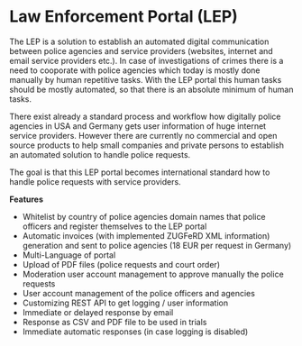 # Law Enforcement Portal (LEP)

The LEP is a solution to establish an automated digital communication between police agencies and service providers (websites, internet and email service providers etc.).
In case of investigations of crimes there is a need to cooporate with police agencies which today is mostly done manually by human repetitive tasks.
With the LEP portal this human tasks should be mostly automated, so that there is an absolute minimum of human tasks.

There exist already a standard process and workflow how digitally police agencies in USA and Germany gets user information of huge internet service providers.
However there are currently no commercial and open source products to help small companies and private persons to establish an automated solution to handle police requests.

The goal is that this LEP portal becomes international standard how to handle police requests with service providers.

**Features**
* Whitelist by country of police agencies domain names that police officers and register themselves to the LEP portal
* Automatic invoices (with implemented ZUGFeRD XML information) generation and sent to police agencies (18 EUR per request in Germany)
* Multi-Language of portal
* Upload of PDF files (police requests and court order)
* Moderation user account management to approve manually the police requests
* User account management of the police officers and agencies
* Customizing REST API to get logging / user information
* Immediate or delayed response by email
* Response as CSV and PDF file to be used in trials
* Immediate automatic responses (in case logging is disabled)

